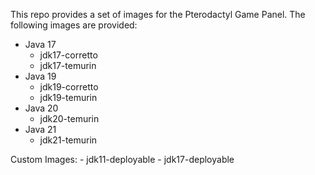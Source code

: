 This repo provides a set of images for the Pterodactyl Game Panel. The following images are provided:

- Java 17
    - jdk17-corretto
    - jdk17-temurin
- Java 19
    - jdk19-corretto
    - jdk19-temurin
- Java 20
    - jdk20-temurin
- Java 21
    - jdk21-temurin

Custom Images:
    - jdk11-deployable
    - jdk17-deployable